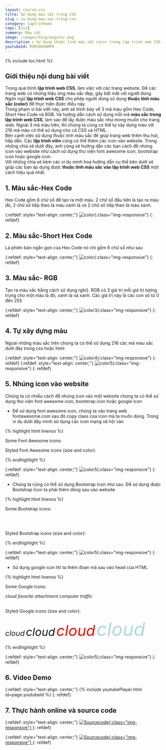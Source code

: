 ```yaml
---
layout: course-css
title: Sử dụng màu sắc trong CSS 
slug : su-dung-mau-sac-trong-css
category: laptrinhweb
tags: [css]
summery: Màu sắc  
image: /images/blog/angular.png
description : Sử dụng thuộc tính màu sắc color trong lập trình web CSS giúp trang web có những hiệu ứng màu sắc bắt mắt người dùng. Bài viết trình bày 3 mã màu gồm Hex Code, Short Hex Code và RGB. Hướng dẫn cách sử dụng mỗi mã màu trong lập trình web CSS, cách để lấy được màu sắc như mong muốn cho trang web.  Ngoài 3 mã màu trên có thể tự xây dựng bảng màu với 216 mã màu có thể sử dụng cho cả CSS và HTML. Hướng dẫn thêm cách để nhúng icon vào website như thư viện font awesome icon, bootstrap, google icon. 
youtubeId: RIMtb69hMFM
---
```


{% include toc.html %}

## **Giới thiệu nội dung bài viết**

Trong quá trình <b>lập trình web CSS</b>, làm việc với các trang website. Để các trang web có những hiệu ứng màu sắc đẹp, gây bắt mắt với người dùng. Ngôn ngữ <b>lập trình web CSS</b> cho phép người dùng sử dụng <b>thuộc tính màu sắc (color)</b> để thực hiện được điều này.
<br>
Trong phạm vi bài viết này, anh sẽ trình bày về 3 mã màu gồm Hex Code, Short Hex Code và RGB. Và hướng dẫn cách sử dụng mỗi mã <b>màu sắc trong lập trình web CSS</b>, làm sao để lấy được màu sắc như mong muốn cho trang web.  Ngoài 3 mã màu trên, thì chúng ta cũng có thể tự xây dựng màu với 216 mã màu có thể sử dụng cho cả CSS và HTML.
<br>
Bên cạnh việc sử dụng thuộc tính màu sắc để giúp trang web thêm thu hút, hấp dẫn. Các <b>lập trình viên</b> cũng có thể thêm các icon vào website. Trong những chia sẻ dưới đây, anh cũng sẽ hướng dẫn các bạn cách để nhúng icon vào website như cách sử dụng thư viện font awesome icon, bootstrap icon hoặc google icon.
<br>
Với những chia sẻ kèm các ví dụ minh hoạ hướng dẫn cụ thể bên dưới sẽ giúp các bạn áp dụng được <b>thuộc tính màu sắc vào lập trình web CSS</b> một cách hiệu quả nhất.



## **1. Màu sắc-Hex Code**

Hex Code gồm 6 chữ số để tạo ra một màu. 2 chữ số đầu tiên là tạo ra màu đỏ, 2 chữ số tiếp theo là màu xanh lá và 2 chữ số tiếp theo là màu xanh.

{:refdef: style="text-align: center;"}
![color](/images/post/css/color1.png){:class="img-responsive"}
{: refdef}

## **2. Màu sắc-Short Hex Code**

Là phiên bản ngắn gọn của Hex Code nó chỉ gồm 6 chữ số như sau

{:refdef: style="text-align: center;"}
![color](/images/post/css/color2.png){:class="img-responsive"}
{: refdef}

## **3. Màu sắc- RGB**

Tạo ra màu sắc bằng cách sử dụng rgb(). RGB có 3 giá trị mỗi giá trị tượng trưng cho một màu là đỏ, xanh lá và xanh. Các giá trị này là các con số từ 0 đến 255

{:refdef: style="text-align: center;"}
![color3](/images/post/css/color3.png){:class="img-responsive"}
{: refdef}

## **4. Tự xây dựng màu**

Ngoài những màu sắc trên chúng ta có thể sử dụng 216 các mã màu sắc dưới đây trong css hoặc html

{:refdef: style="text-align: center;"}
![color4](/images/post/css/color4.png){:class="img-responsive"}
{: refdef}
{:refdef: style="text-align: center;"}
![color5](/images/post/css/color5.png){:class="img-responsive"}
{: refdef}

## **5. Nhúng icon vào website**

Chúng ta có nhiều cách để nhúng icon vào một website chúng ta có thể sử dụng thư viện font awesome icon, bootstrap icon hoặc google icon

- Để sử dụng font awesome icon, chúng ta vào trang web fontawesome.com sau đó copy class của icon mà ta muốn dùng. Trong ví dụ dưới đây mình sử dụng các icon mạng xã hội vào

{% highlight html linenos %}

<!DOCTYPE html>
<html>
<head>
<title>Font Awesome Icons</title>
<meta name="viewport" content="width=device-width, initial-scale=1">
<script src="https://kit.fontawesome.com/a076d05399.js"></script>
<!--Get your own code at fontawesome.com-->
</head>
<body>

<p>Some Font Awesome icons:</p>
<i class="fas fa-cloud"></i>
<i class="fas fa-heart"></i>
<i class="fas fa-car"></i>
<i class="fas fa-file"></i>
<i class="fas fa-bars"></i>

<p>Styled Font Awesome icons (size and color):</p>
<i class="fas fa-cloud" style="font-size:24px;"></i>
<i class="fas fa-cloud" style="font-size:36px;"></i>
<i class="fas fa-cloud" style="font-size:48px;color:red;"></i>
<i class="fas fa-cloud" style="font-size:60px;color:lightblue;"></i>

</body>
</html>

{% endhighlight %}  

{:refdef: style="text-align: center;"}
![color5](/images/post/css/icon.png){:class="img-responsive"}
{: refdef}

- Chúng ta cũng có thể sử dụng Bootstrap Icon như sau. Để sử dụng được Bootstrap Icon ta phải thêm dòng sau vào website <link rel="stylesheet" href="https://maxcdn.bootstrapcdn.com/bootstrap/3.3.7/css/bootstrap.min.css">

{% highlight html linenos %}

<!DOCTYPE html>
<html>
<head>
<title>Bootstrap Icons</title>
<meta name="viewport" content="width=device-width, initial-scale=1">
<link rel="stylesheet" href="https://maxcdn.bootstrapcdn.com/bootstrap/3.3.7/css/bootstrap.min.css">
</head>
<body class="container">

<p>Some Bootstrap icons:</p>
<i class="glyphicon glyphicon-cloud"></i>
<i class="glyphicon glyphicon-remove"></i>
<i class="glyphicon glyphicon-user"></i>
<i class="glyphicon glyphicon-envelope"></i>
<i class="glyphicon glyphicon-thumbs-up"></i>
<br><br>

<p>Styled Bootstrap icons (size and color):</p>
<i class="glyphicon glyphicon-cloud" style="font-size:24px;"></i>
<i class="glyphicon glyphicon-cloud" style="font-size:36px;"></i>
<i class="glyphicon glyphicon-cloud" style="font-size:48px;color:red;"></i>
<i class="glyphicon glyphicon-cloud" style="font-size:60px;color:lightblue;"></i>

</body>
</html>


{% endhighlight %}  

{:refdef: style="text-align: center;"}
![color5](/images/post/css/icon1.png){:class="img-responsive"}
{: refdef}

- Sử dụng google icon thì ta thêm đoạn mã sau  <link rel="stylesheet" href="https://fonts.googleapis.com/icon?family=Material+Icons"> vào head của HTML


{% highlight html linenos %}

<!DOCTYPE html>
<html>
<head>
<title>Google Icons</title>
<meta name="viewport" content="width=device-width, initial-scale=1">
<link rel="stylesheet" href="https://fonts.googleapis.com/icon?family=Material+Icons">
</head>
<body>

<p>Some Google icons:</p>
<i class="material-icons">cloud</i>
<i class="material-icons">favorite</i>
<i class="material-icons">attachment</i>
<i class="material-icons">computer</i>
<i class="material-icons">traffic</i>
<br><br>

<p>Styled Google icons (size and color):</p>
<i class="material-icons" style="font-size:24px;">cloud</i>
<i class="material-icons" style="font-size:36px;">cloud</i>
<i class="material-icons" style="font-size:48px;color:red;">cloud</i>
<i class="material-icons" style="font-size:60px;color:lightblue;">cloud</i>

</body>
</html>


{% endhighlight %}  

{:refdef: style="text-align: center;"}
![color5](/images/post/css/icon2.png){:class="img-responsive"}
{: refdef}

## **6. Video Demo**

{:refdef: style="text-align: center;"}
{% include youtubePlayer.html id=page.youtubeId %}
{: refdef}

## **7. Thực hành online và source code**

{:refdef: style="text-align: center;"}
<a href="https://levunguyen.com/hoc-lap-trinh-online-editor-js/" target="_blank"> ![Sourcecode ](/images/icon/tryit.png){:class="img-responsive"} </a>
{: refdef}

{:refdef: style="text-align: center;"}
<a href="https://github.com/levunguyen/CSS-Fundamental" target="_blank"> ![Sourcecode ](/images/icon/githubsource.png){:class="img-responsive"} </a>
{: refdef}



